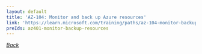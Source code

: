 ```yaml
---
layout: default
title: 'AZ-104: Monitor and back up Azure resources'
link: 'https://learn.microsoft.com/training/paths/az-104-monitor-backup-resources/'
preIds: az401-monitor-backup-resources
---
```

[_Back_](.)